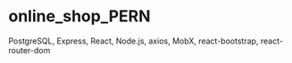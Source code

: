# online_shop_PERN
PostgreSQL, Express, React, Node.js, axios, MobX, react-bootstrap, react-router-dom
